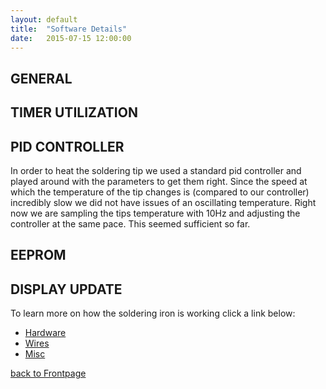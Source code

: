 ```yaml
---
layout: default
title:  "Software Details"
date:   2015-07-15 12:00:00
---
```


## GENERAL

## TIMER UTILIZATION

## PID CONTROLLER

In order to heat the soldering tip we used a standard pid controller and played around with the parameters to get them right.
Since the speed at which the temperature of the tip changes is (compared to our controller) incredibly slow we did not have issues of an oscillating temperature.
Right now we are sampling the tips temperature with 10Hz and adjusting the controller at the same pace.
This seemed sufficient so far.

## EEPROM

## DISPLAY UPDATE




To learn more on how the soldering iron is working click a link below:
- [Hardware](Hardware)
- [Wires](Wires)
- [Misc](Misc)

[back to Frontpage](Frontpage)
